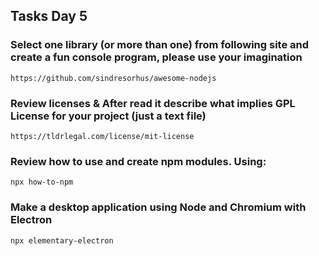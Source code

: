 ## Tasks Day 5

### Select one library (or more than one) from following site  and create a fun console program, please use your imagination

```
https://github.com/sindresorhus/awesome-nodejs
```

### Review licenses & After read it describe what implies GPL License for your project (just a text file)

```
https://tldrlegal.com/license/mit-license
```

### Review how to use and create npm modules. Using:

```
npx how-to-npm
```

### Make a desktop application using Node and Chromium with Electron

```
npx elementary-electron
```
